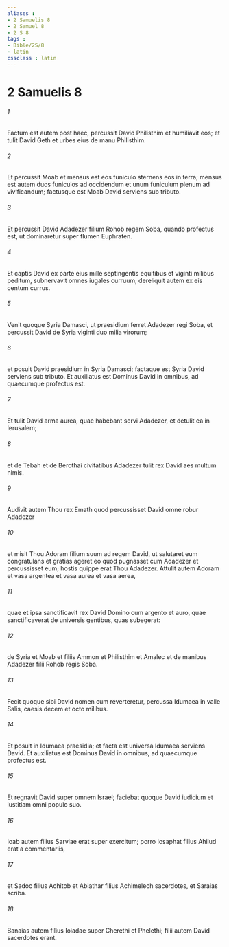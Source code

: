 ```yaml
---
aliases : 
- 2 Samuelis 8
- 2 Samuel 8
- 2 S 8
tags : 
- Bible/2S/8
- latin
cssclass : latin
---
```


# 2 Samuelis 8

###### 1
Factum est autem post haec, percussit David Philisthim et humiliavit eos; et tulit David Geth et urbes eius de manu Philisthim. 
###### 2
Et percussit Moab et mensus est eos funiculo sternens eos in terra; mensus est autem duos funiculos ad occidendum et unum funiculum plenum ad vivificandum; factusque est Moab David serviens sub tributo. 
###### 3
Et percussit David Adadezer filium Rohob regem Soba, quando profectus est, ut dominaretur super flumen Euphraten. 
###### 4
Et captis David ex parte eius mille septingentis equitibus et viginti milibus peditum, subnervavit omnes iugales curruum; dereliquit autem ex eis centum currus. 
###### 5
Venit quoque Syria Damasci, ut praesidium ferret Adadezer regi Soba, et percussit David de Syria viginti duo milia virorum; 
###### 6
et posuit David praesidium in Syria Damasci; factaque est Syria David serviens sub tributo. Et auxiliatus est Dominus David in omnibus, ad quaecumque profectus est. 
###### 7
Et tulit David arma aurea, quae habebant servi Adadezer, et detulit ea in Ierusalem; 
###### 8
et de Tebah et de Berothai civitatibus Adadezer tulit rex David aes multum nimis.
###### 9
Audivit autem Thou rex Emath quod percussisset David omne robur Adadezer 
###### 10
et misit Thou Adoram filium suum ad regem David, ut salutaret eum congratulans et gratias ageret eo quod pugnasset cum Adadezer et percussisset eum; hostis quippe erat Thou Adadezer. Attulit autem Adoram et vasa argentea et vasa aurea et vasa aerea, 
###### 11
quae et ipsa sanctificavit rex David Domino cum argento et auro, quae sanctificaverat de universis gentibus, quas subegerat: 
###### 12
de Syria et Moab et filiis Ammon et Philisthim et Amalec et de manibus Adadezer filii Rohob regis Soba.
###### 13
Fecit quoque sibi David nomen cum reverteretur, percussa Idumaea in valle Salis, caesis decem et octo milibus. 
###### 14
Et posuit in Idumaea praesidia; et facta est universa Idumaea serviens David. Et auxiliatus est Dominus David in omnibus, ad quaecumque profectus est.
###### 15
Et regnavit David super omnem Israel; faciebat quoque David iudicium et iustitiam omni populo suo. 
###### 16
Ioab autem filius Sarviae erat super exercitum; porro Iosaphat filius Ahilud erat a commentariis, 
###### 17
et Sadoc filius Achitob et Abiathar filius Achimelech sacerdotes, et Saraias scriba. 
###### 18
Banaias autem filius Ioiadae super Cherethi et Phelethi; filii autem David sacerdotes erant.
